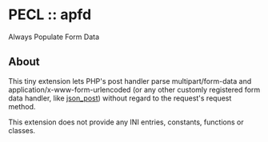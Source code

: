 # PECL :: apfd

Always Populate Form Data

## About

This tiny extension lets PHP's post handler parse multipart/form-data and
application/x-www-form-urlencoded (or any other customly registered form data
handler, like [json_post](http://github.com/php/pecl-http-json_post)) without
regard to the request's request method.

This extension does not provide any INI entries, constants, functions or classes.
